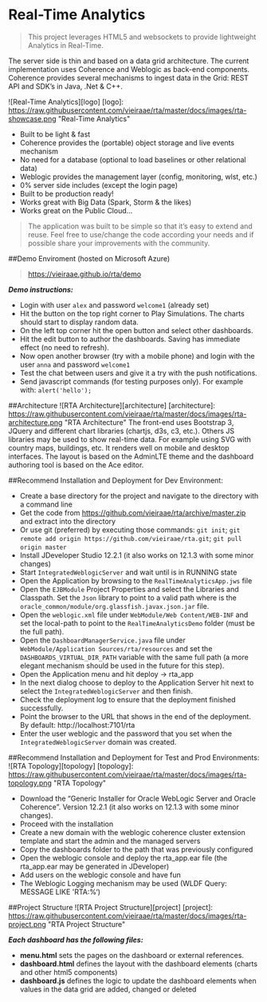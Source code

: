 # Real-Time Analytics

>This project leverages HTML5 and websockets to provide lightweight Analytics in Real-Time.

The server side is thin and based on a data grid architecture. The current implementation uses Coherence and Weblogic as back-end components. Coherence provides several mechanisms to ingest data in the Grid: REST API and SDK’s in Java, .Net & C++.

![Real-Time Analytics][logo]
[logo]: https://raw.githubusercontent.com/vieiraae/rta/master/docs/images/rta-showcase.png "Real-Time Analytics"
* Built to be light & fast
* Coherence provides the (portable) object storage and live events mechanism
* No need for a database (optional to load baselines or other relational data)
* Weblogic provides the management layer (config, monitoring, wlst, etc.)
* 0%  server side includes (except the login page)
* Built to be production ready!
* Works great with Big Data (Spark, Storm & the likes)
* Works great on the Public Cloud...

> The application was built to be simple so that it’s easy to extend and reuse. Feel free to use/change the code according your needs and if possible share your improvements with the community.

##Demo Enviroment (hosted on Microsoft Azure)
> https://vieiraae.github.io/rta/demo

**_Demo instructions:_**
* Login with user `alex` and password `welcome1` (already set)
* Hit the button on the top right corner to Play Simulations. The charts should start to display random data.
* On the left top corner hit the open button and select other dashboards.
* Hit the edit button to author the dashboards. Saving has immediate effect (no need to refresh).
* Now open another browser (try with a mobile phone) and login with the user `anna` and password `welcome1`
* Test the chat between users and give it a try with the push notifications.
* Send javascript commands (for testing purposes only). For example with: `alert('hello');`

##Architecture
![RTA Architecture][architecture]
[architecture]: https://raw.githubusercontent.com/vieiraae/rta/master/docs/images/rta-architecture.png "RTA Architecture"
The front-end uses Bootstrap 3, JQuery and different chart libraries (chartjs, d3s, c3, etc.). Others JS libraries may be used to show real-time data. For example using SVG with country maps, buildings, etc. It renders well on mobile and desktop interfaces. The layout is based on the AdminLTE theme and the dashboard authoring tool is based on the Ace editor.

##Recommend Installation and Deployment for Dev Environment:
* Create a base directory for the project and navigate to the directory with a command line 
* Get the code from https://github.com/vieiraae/rta/archive/master.zip and extract into the directory
* Or use git (preferred) by executing those commands: `git init`; `git remote add origin https://github.com/vieiraae/rta.git`; `git pull origin master`
* Install JDeveloper Studio 12.2.1 (it also works on 12.1.3 with some minor changes)
* Start `IntegratedWeblogicServer` and wait until is in RUNNING state
* Open the Application by browsing to the `RealTimeAnalyticsApp.jws` file
* Open the `EJBModule` Project Properties and select the Libraries and Classpath. Set the `Json` library to point to a valid path where is the `oracle_common/module/org.glassfish.javax.json.jar` file.
* Open the `weblogic.xml` file under `WebModule/Web Content/WEB-INF` and set the local-path to point to the `RealTimeAnalyticsDemo` folder (must be the full path).
* Open the `DashboardManagerService.java` file under `WebModule/Application Sources/rta/resources` and set the `DASHBOARDS_VIRTUAL_DIR_PATH` variable with the same full path (a more elegant mechanism should be used in the future for this step).
* Open the Application menu and hit deploy -> rta_app
* In the next dialog choose to deploy to the Application Server hit next to select the `IntegratedWeblogicServer` and then finish. 
* Check the deployment log to ensure that the deployment finished successfully.
* Point the browser to the URL that shows in the end of the deployment. By default: http://localhost:7101/rta
* Enter the user weblogic and the password that you set when the `IntegratedWeblogicServer` domain was created.

##Recommend Installation and Deployment for Test and Prod Environments:
![RTA Topology][topology]
[topology]: https://raw.githubusercontent.com/vieiraae/rta/master/docs/images/rta-topology.png "RTA Topology"

* Download the “Generic Installer for Oracle WebLogic Server and Oracle Coherence”. Version 12.2.1 (it also works on 12.1.3 with some minor changes).
* Proceed with the installation
* Create a new domain with the weblogic coherence cluster extension template and start the admin and the managed servers
* Copy the dashboards folder to the path that was previously configured
* Open the weblogic console and deploy the rta_app.ear file (the rta_app.ear may be generated in JDeveloper)
* Add users on the weblogic console and have fun
* The Weblogic Logging mechanism may be used (WLDF Query: MESSAGE LIKE 'RTA:%‘)

##Project Structure
![RTA Project Structure][project]
[project]: https://raw.githubusercontent.com/vieiraae/rta/master/docs/images/rta-project.png "RTA Project Structure"

**_Each dashboard has the following files:_**
* __menu.html__ sets the pages on the dashboard or external references. 
* __dashboard.html__ defines the layout with the dashboard elements (charts and other html5 components)
* __dashboard.js__ defines the logic to update the dashboard elements when values in the data grid are added, changed or deleted

